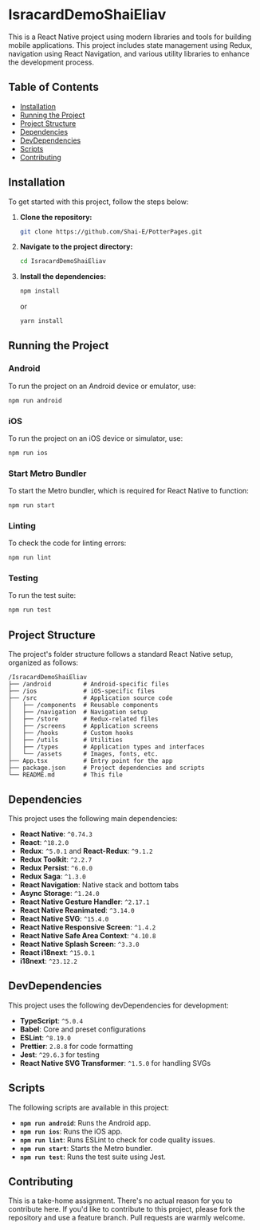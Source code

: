 
# IsracardDemoShaiEliav

This is a React Native project using modern libraries and tools for building mobile applications. This project includes state management using Redux, navigation using React Navigation, and various utility libraries to enhance the development process.

## Table of Contents

- [Installation](#installation)
- [Running the Project](#running-the-project)
- [Project Structure](#project-structure)
- [Dependencies](#dependencies)
- [DevDependencies](#devdependencies)
- [Scripts](#scripts)
- [Contributing](#contributing)

## Installation

To get started with this project, follow the steps below:

1. **Clone the repository:**

   ```bash
   git clone https://github.com/Shai-E/PotterPages.git
   ```

2. **Navigate to the project directory:**

   ```bash
   cd IsracardDemoShaiEliav
   ```

3. **Install the dependencies:**

   ```bash
   npm install
   ```

   or

   ```bash
   yarn install
   ```

## Running the Project

### Android

To run the project on an Android device or emulator, use:

```bash
npm run android
```

### iOS

To run the project on an iOS device or simulator, use:

```bash
npm run ios
```

### Start Metro Bundler

To start the Metro bundler, which is required for React Native to function:

```bash
npm run start
```

### Linting

To check the code for linting errors:

```bash
npm run lint
```

### Testing

To run the test suite:

```bash
npm run test
```

## Project Structure

The project's folder structure follows a standard React Native setup, organized as follows:

```
/IsracardDemoShaiEliav
├── /android         # Android-specific files
├── /ios             # iOS-specific files
├── /src             # Application source code
│   ├── /components  # Reusable components
│   ├── /navigation  # Navigation setup
│   ├── /store       # Redux-related files
│   ├── /screens     # Application screens
│   ├── /hooks       # Custom hooks
│   ├── /utils       # Utilities
│   ├── /types       # Application types and interfaces
│   └── /assets      # Images, fonts, etc.
├── App.tsx          # Entry point for the app
├── package.json     # Project dependencies and scripts
└── README.md        # This file
```

## Dependencies

This project uses the following main dependencies:

- **React Native**: `^0.74.3`
- **React**: `^18.2.0`
- **Redux**: `^5.0.1` and **React-Redux**: `^9.1.2`
- **Redux Toolkit**: `^2.2.7`
- **Redux Persist**: `^6.0.0`
- **Redux Saga**: `^1.3.0`
- **React Navigation**: Native stack and bottom tabs
- **Async Storage**: `^1.24.0`
- **React Native Gesture Handler**: `^2.17.1`
- **React Native Reanimated**: `^3.14.0`
- **React Native SVG**: `^15.4.0`
- **React Native Responsive Screen**: `^1.4.2`
- **React Native Safe Area Context**: `^4.10.8`
- **React Native Splash Screen**: `^3.3.0`
- **React i18next**: `^15.0.1`
- **i18next**: `^23.12.2`

## DevDependencies

This project uses the following devDependencies for development:

- **TypeScript**: `^5.0.4`
- **Babel**: Core and preset configurations
- **ESLint**: `^8.19.0`
- **Prettier**: `2.8.8` for code formatting
- **Jest**: `^29.6.3` for testing
- **React Native SVG Transformer**: `^1.5.0` for handling SVGs

## Scripts

The following scripts are available in this project:

- **`npm run android`**: Runs the Android app.
- **`npm run ios`**: Runs the iOS app.
- **`npm run lint`**: Runs ESLint to check for code quality issues.
- **`npm run start`**: Starts the Metro bundler.
- **`npm run test`**: Runs the test suite using Jest.

## Contributing

This is a take-home assignment. There's no actual reason for you to contribute here. If you'd like to contribute to this project, please fork the repository and use a feature branch. Pull requests are warmly welcome.